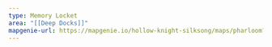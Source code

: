 ```yaml
---
type: Memory Locket
area: "[[Deep Docks]]"
mapgenie-url: https://mapgenie.io/hollow-knight-silksong/maps/pharloom?locationIds=478836
---
```

